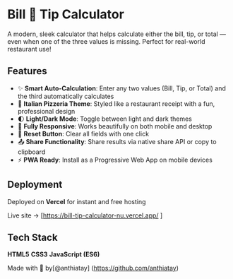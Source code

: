 # Bill 🍕 Tip Calculator

A modern, sleek calculator that helps calculate either the bill, tip, or total — even when one of the three values is missing. Perfect for real-world restaurant use!

## Features

- ✨ **Smart Auto-Calculation**: Enter any two values (Bill, Tip, or Total) and the third automatically calculates
- 🎨 **Italian Pizzeria Theme**: Styled like a restaurant receipt with a fun, professional design
- 🌓 **Light/Dark Mode**: Toggle between light and dark themes
- 📱 **Fully Responsive**: Works beautifully on both mobile and desktop
- 🔄 **Reset Button**: Clear all fields with one click
- 📤 **Share Functionality**: Share results via native share API or copy to clipboard
- ⚡ **PWA Ready**: Install as a Progressive Web App on mobile devices


## Deployment
Deployed on **Vercel** for instant and free hosting

Live site -> [https://bill-tip-calculator-nu.vercel.app/ ] 

## Tech Stack
**HTML5**
**CSS3**
**JavaScript (ES6)** 

Made with 💖 by[@anthiatay] (https://github.com/anthiatay) 
